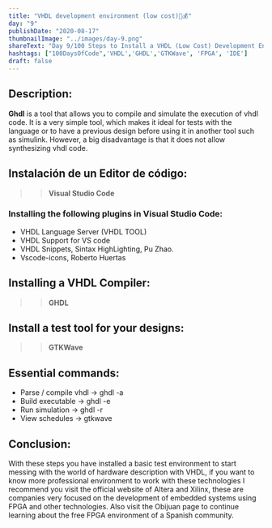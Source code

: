 ```yaml
---
title: "VHDL development environment (low cost)🤑💰"
day: "9"
publishDate: "2020-08-17"
thumbnailImage: "../images/day-9.png"
shareText: "Day 9/100 Steps to Install a VHDL (Low Cost) Development Environment "
hashtags: ["100DaysOfCode",'VHDL','GHDL','GTKWave', 'FPGA', 'IDE']
draft: false
---
```




## Description:
**Ghdl** is a tool that allows you to compile and simulate the execution of vhdl code. It is a very simple tool, which makes it ideal for tests with the language or to have a previous design before using it in another tool such as simulink. However, a big disadvantage is that it does not allow synthesizing vhdl code.  


## Instalación de un Editor de código:  
>> **Visual Studio Code**  

### Installing the following plugins in Visual Studio Code: 

* VHDL Language Server (VHDL TOOL)  
* VHDL Support for VS code  
* VHDL Snippets, Sintax HighLighting, Pu Zhao.  
* Vscode-icons, Roberto Huertas  

## Installing a VHDL Compiler:  
>>**GHDL**  


## Install a test tool for your designs:
>>**GTKWave**

## Essential commands:

* Parse / compile vhdl -> ghdl -a
* Build executable -> ghdl -e
* Run simulation -> ghdl -r
* View schedules -> gtkwave


## Conclusion:
With these steps you have installed a basic test environment to start messing with the world of hardware description with VHDL, if you want to know more professional environment to work with these technologies I recommend you visit the official website of Altera and Xilinx, these are companies very focused on the development of embedded systems using FPGA and other technologies.
Also visit the Obijuan page to continue learning about the free FPGA environment of a Spanish community.  